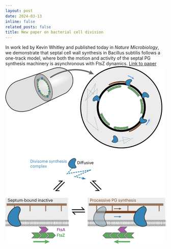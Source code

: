 ```yaml
---
layout: post
date: 2024-03-13
inline: false
related_posts: false
title: New paper on bacterial cell division
---
```

In work led by Kevin Whitley and published today in *Nature Microbiology*, we demonstrate that septal cell wall synthesis in Bacillus subtilis follows a one-track model, where both the motion and activity of the septal PG synthesis machinery is asynchronous with FtsZ dynamics. [Link to paper](https://pic.twitter.com/gpbofZTQrl)
![sepation cartoon](assets/img/whitley2024_Fig5_HTML.webp)